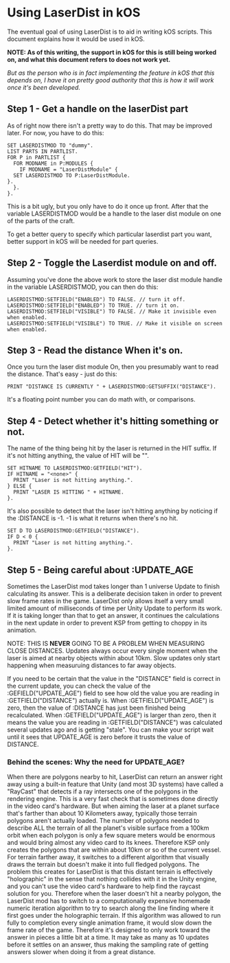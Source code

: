 Using LaserDist in kOS
======================

The eventual goal of using LaserDist is to aid in writing kOS scripts.
This document explains how it would be used in kOS.

**NOTE: As of this writing, the support in kOS for this is still being worked on, and what this document refers to does not work yet.**

*But as the person who is in fact implementing the feature in kOS that this
depends on, I have it on pretty good authority that this is how it will work
once it's been developed.*

Step 1 - Get a handle on the laserDist part
-------------------------------------------
As of right now there isn't a pretty way to do this.  That may be
improved later.  For now, you have to do this:

    SET LASERDISTMOD TO "dummy".
    LIST PARTS IN PARTLIST.
    FOR P in PARTLIST {
      FOR MODNAME in P:MODULES {
        IF MODNAME = "LaserDistModule" {
	  SET LASERDISTMOD TO P:LaserDistModule.
	}.
      }.
    }.

This is a bit ugly, but you only have to do it once up front.  After that
the variable LASERDISTMOD would be a handle to the laser dist module on
one of the parts of the craft.

To get a better query to specify which particular laserdist part you want,
better support in kOS will be needed for part queries.

Step 2 - Toggle the Laserdist module on and off.
------------------------------------------------

Assuming you've done the above work to store the laser dist module handle
in the variable LASERDISTMOD, you can then do this:

    LASERDISTMOD:SETFIELD("ENABLED") TO FALSE. // turn it off.
    LASERDISTMOD:SETFIELD("ENABLED") TO TRUE. // turn it on.
    LASERDISTMOD:SETFIELD("VISIBLE") TO FALSE. // Make it invisible even when enabled.
    LASERDISTMOD:SETFIELD("VISIBLE") TO TRUE. // Make it visible on screen when enabled.

Step 3 - Read the distance When it's on.
----------------------------------------

Once you turn the laser dist module On, then you presumably want to read the
distance.  That's easy - just do this:

    PRINT "DISTANCE IS CURRENTLY " + LASERDISTMOD:GETSUFFIX("DISTANCE").

It's a floating point number you can do math with, or comparisons.

Step 4 - Detect whether it's hitting something or not.
------------------------------------------------------

The name of the thing being hit by the laser is returned in the HIT suffix.
If it's not hitting anything, the value of HIT will be "<none>".

    SET HITNAME TO LASERDISTMOD:GETFIELD("HIT").
    IF HITNAME = "<none>" {
      PRINT "Laser is not hitting anything.".
    } ELSE {
      PRINT "LASER IS HITTING " + HITNAME.
    }.

It's also possible to detect that the laser isn't hitting anything by 
noticing if the :DISTANCE is -1.  -1 is what it returns when there's
no hit.

    SET D TO LASERDISTMOD:GETFIELD("DISTANCE").
    IF D < 0 {
      PRINT "Laser is not hitting anything.".
    }.

Step 5 - Being careful about :UPDATE_AGE
----------------------------------------

Sometimes the LaserDist mod takes longer than 1 universe Update to finish
calculating its answer.  This is a deliberate decision taken in order to
prevent slow frame rates in the game.  LaserDist only allows itself a very
small limited amount of milliseconds of time per Unity Update to perform
its work.  If it is taking longer than that to get an answer, it continues
the calculations in the next update in order to prevent KSP from getting
to choppy in its animation.

NOTE: THIS IS **NEVER** GOING TO BE A PROBLEM WHEN MEASURING CLOSE DISTANCES.
Updates always occur every single moment when the laser is aimed at nearby
objects within about 10km.  Slow updates only start happening when measuruing
distances to far away objects.

If you need to be certain that the value in the "DISTANCE" field is correct
in the current update, you can check the value of the :GEFIELD("UPDATE_AGE") field
to see how old the value you are reading in :GETFIELD("DISTANCE") actually is.  When
:GETFIELD("UPDATE_AGE") is zero, then the value of :DISTANCE has just been finished
being recalculated.  When :GETFIELD("UPDATE_AGE") is larger than zero, then it means
the value you are reading in :GETFIELD("DISTANCE") was calculated several updates 
ago and is getting "stale".  You can make your script wait until it sees
that UPDATE_AGE is zero before it trusts the value of DISTANCE.

### Behind the scenes: Why the need for UPDATE_AGE?

When there are polygons nearby to hit, LaserDist can return an answer right
away using a built-in feature that Unity (and most 3D systems) have called
a "RayCast" that detects if a ray intersects one of the polygons in the
rendering engine.  This is a very fast check that is sometimes done directly
in the video card's hardware.  But when aiming the laser at a planet
surface that's farther than about 10 Kilometers away, typically those
terrain polygons aren't actually loaded.  The number of polygons needed
to describe ALL the terrain of all the planet's visible surface from a 100km
orbit when each polygon is only a few square meters would be enormous and
would bring almost any video card to its knees.  Therefore KSP only creates
the polygons that are within about 10km or so of the current vessel.  For
terrain farther away, it switches to a different algorithm that visually
draws the terrain but doesn't make it into full fledged polygons.  The
problem this creates for LaserDist is that this distant terrain is effectively
"holographic" in the sense that nothing collides with it in the Unity engine,
and you can't use the video card's hardware to help find the raycast solution
for you.  Therefore when the laser doesn't hit a nearby polygon, the
LaserDist mod has to switch to a computationally expensive homemade numeric
iteration algorithm to try to search along the line finding where it first
goes under the holographic terrain.  If this algorithm was allowed to
run fully to completion every single animation frame, it would slow down
the frame rate of the game.  Therefore it's designed to only work toward
the answer in pieces a little bit at a time.  It may take as many as 10
updates before it settles on an answer, thus making the sampling rate of
getting answers slower when doing it from a great distance.


